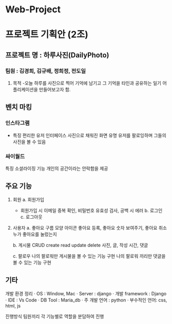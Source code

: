 # Web-Project

# 프로젝트 기획안 (2조)
## 프로젝트 명 : 하루사진(DailyPhoto)
### 팀원 : 김경희, 김규배, 정희정, 전도일
 
1. 목적
 -오늘 하루를 사진으로 찍어 기억에 남기고 그 기억을 타인과 공유하는 일기 어플리케이션을 만들어보고자 함.

## 벤치 마킹
### 인스타그램
- 특징
편리한 유저 인터페이스
사진으로 채워진 화면
유명 유저를 팔로잉하며 그들의 사진을 볼 수 있음   
 
### 싸이월드
특징
소셜라이징 기능
개인의 공간이라는 안락함을 제공

 
## 주요 기능
1. 회원
 a. 회원가입
    - 회원가입 시 이메일 중복 확인, 비밀번호 유효성 검사, 공백 시 에러
 b. 로그인
 c. 로그아웃
 
2. 사용자
	a. 좋아요
	구름 모양 아이콘
	좋아요 등록, 좋아요 숫자 보여주기, 좋아요 취소
	누가 좋아요를 눌렀는지

	b. 게시물 CRUD
	create
	read
	update
	delete
	사진, 글, 작성 시간, 댓글

	c. 팔로우
	나의 팔로워만 게시물을 볼 수 있는 기능 구현
	나의 팔로워 끼리만 댓글을 볼 수 있는 기능 구현

	

 
 
## 기타
개발 환경 정리
· OS : Window, Mac
· Server : django
· 개발 framework : Django
· IDE : Vs Code
· DB Tool : Maria_db
· 주 개발 언어 : python
· 부수적인 언어: css, html, js
 
진행방식
	팀원끼리 각 기능별로 역할을 분담하여 진행


